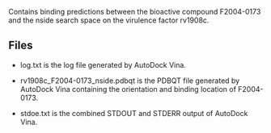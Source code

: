 Contains binding predictions between the bioactive compound F2004-0173 and the nside search space on the virulence factor rv1908c.

## Files

- log.txt is the log file generated by AutoDock Vina.

- rv1908c_F2004-0173_nside.pdbqt is the PDBQT file generated by AutoDock Vina containing the orientation and binding location of F2004-0173.

- stdoe.txt is the combined STDOUT and STDERR output of AutoDock Vina.

